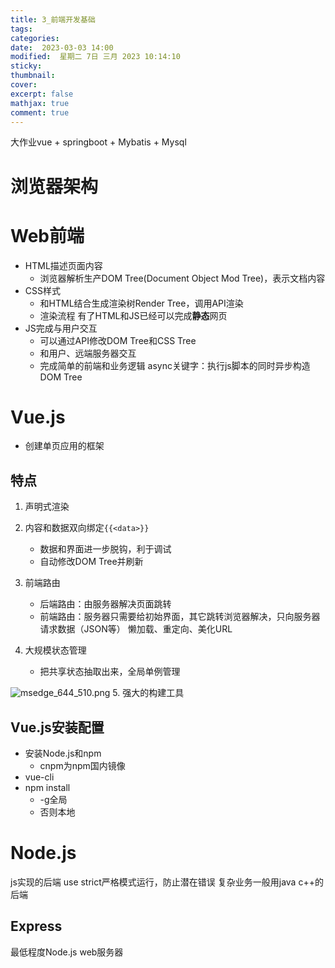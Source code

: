 ```yaml
---
title: 3_前端开发基础
tags: 
categories: 
date:  2023-03-03 14:00
modified:  星期二 7日 三月 2023 10:14:10
sticky:
thumbnail:
cover: 
excerpt: false
mathjax: true
comment: true
---
```




大作业vue + springboot + Mybatis + Mysql
# 浏览器架构


# Web前端
- HTML描述页面内容
	- 浏览器解析生产DOM Tree(Document Object Mod Tree)，表示文档内容
- CSS样式
	- 和HTML结合生成渲染树Render Tree，调用API渲染
	- 渲染流程
有了HTML和JS已经可以完成**静态**网页
- JS完成与用户交互
	- 可以通过API修改DOM Tree和CSS Tree
	- 和用户、远端服务器交互
	- 完成简单的前端和业务逻辑
async关键字：执行js脚本的同时异步构造DOM Tree


# Vue.js
- 创建单页应用的框架
## 特点
1. 声明式渲染
2. 内容和数据双向绑定`{{<data>}}` 
	- 数据和界面进一步脱钩，利于调试
	- 自动修改DOM Tree并刷新
3. 前端路由
	- 后端路由：由服务器解决页面跳转
	- 前端路由：服务器只需要给初始界面，其它跳转浏览器解决，只向服务器请求数据（JSON等）
懒加载、重定向、美化URL

4. 大规模状态管理
	- 把共享状态抽取出来，全局单例管理

![msedge_644_510.png](https://chillcharlie-img.oss-cn-hangzhou.aliyuncs.com/imgae/2023/03/03/8b1536c100a17c7ea2537d497efba02d_msedge_644_510.png)
5. 强大的构建工具


## Vue.js安装配置
- 安装Node.js和npm
	- cnpm为npm国内镜像
- vue-cli
- npm install
	- -g全局
	- 否则本地


# Node.js
js实现的后端
use strict严格模式运行，防止潜在错误
复杂业务一般用java c++的后端

## Express
最低程度Node.js web服务器
